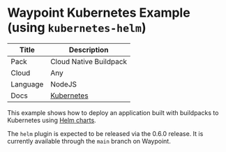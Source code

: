 # Waypoint Kubernetes Example (using `kubernetes-helm`)

|Title|Description|
|---|---|
|Pack|Cloud Native Buildpack|
|Cloud|Any|
|Language|NodeJS|
|Docs|[Kubernetes](https://www.waypointproject.io/plugins/kubernetes)|

This example shows how to deploy an application built with buildpacks
to Kubernetes using [Helm charts](https://helm.sh/).

The `helm` plugin is expected to be released via the 0.6.0 release.
It is currently available through the `main` branch on Waypoint.
